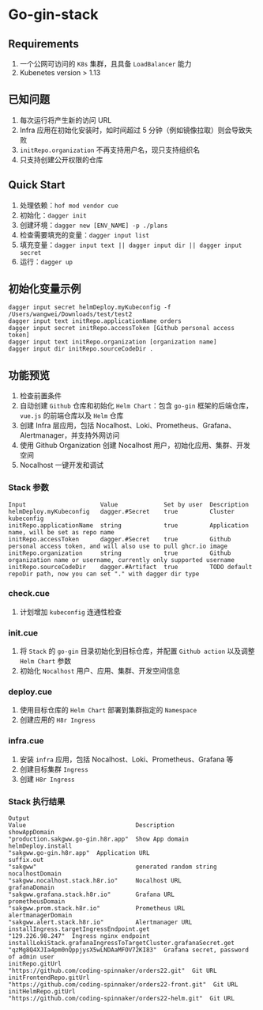 # Go-gin-stack

## Requirements
1. 一个公网可访问的 `K8s` 集群，且具备 `LoadBalancer` 能力
2. Kubenetes version > 1.13

## 已知问题
1. 每次运行将产生新的访问 URL
2. Infra 应用在初始化安装时，如时间超过 5 分钟（例如镜像拉取）则会导致失败
3. `initRepo.organization` 不再支持用户名，现只支持组织名
4. 只支持创建公开权限的仓库

## Quick Start

1. 处理依赖：`hof mod vendor cue`
2. 初始化：`dagger init`
3. 创建环境：`dagger new [ENV_NAME] -p ./plans`
4. 检查需要填充的变量：`dagger input list`
5. 填充变量：`dagger input text || dagger input dir || dagger input secret`
6. 运行：`dagger up`

## 初始化变量示例
```
dagger input secret helmDeploy.myKubeconfig -f /Users/wangwei/Downloads/test/test2
dagger input text initRepo.applicationName orders
dagger input secret initRepo.accessToken [Github personal access token]
dagger input text initRepo.organization [organization name]
dagger input dir initRepo.sourceCodeDir .
```

## 功能预览

1. 检查前置条件
2. 自动创建 `Github` 仓库和初始化 `Helm Chart`：包含 `go-gin` 框架的后端仓库，`vue.js` 的前端仓库以及 `Helm` 仓库
3. 创建 Infra 层应用，包括 Nocalhost、Loki、Prometheus、Grafana、Alertmanager，并支持外网访问
4. 使用 Github Organization 创建 Nocalhost 用户，初始化应用、集群、开发空间
5. Nocalhost 一键开发和调试

### Stack 参数
```
Input                     Value             Set by user  Description
helmDeploy.myKubeconfig   dagger.#Secret    true         Cluster kubeconfig
initRepo.applicationName  string            true         Application name, will be set as repo name
initRepo.accessToken      dagger.#Secret    true         Github personal access token, and will also use to pull ghcr.io image
initRepo.organization     string            true         Github organization name or username, currently only supported username
initRepo.sourceCodeDir    dagger.#Artifact  true         TODO default repoDir path, now you can set "." with dagger dir type
```

### check.cue
1. 计划增加 `kubeconfig` 连通性检查

### init.cue
1. 将 `Stack` 的 `go-gin` 目录初始化到目标仓库，并配置 `Github action` 以及调整 `Helm Chart` 参数
2. 初始化 `Nocalhost` 用户、应用、集群、开发空间信息

### deploy.cue
1. 使用目标仓库的 `Helm Chart` 部署到集群指定的 `Namespace`
2. 创建应用的 `H8r Ingress`

### infra.cue
1. 安装 `infra` 应用，包括 Nocalhost、Loki、Prometheus、Grafana 等
2. 创建目标集群 `Ingress`
3. 创建 `H8r Ingress`

### Stack 执行结果

```
Output                                                            Value                               Description
showAppDomain                                                     "production.sakgww.go-gin.h8r.app"  Show App domain
helmDeploy.install                                                "sakgww.go-gin.h8r.app"  Application URL
suffix.out                                                        "sakgww"                            generated random string
nocalhostDomain                                                   "sakgww.nocalhost.stack.h8r.io"     Nocalhost URL
grafanaDomain                                                     "sakgww.grafana.stack.h8r.io"       Grafana URL
prometheusDomain                                                  "sakgww.prom.stack.h8r.io"          Prometheus URL
alertmanagerDomain                                                "sakgww.alert.stack.h8r.io"         Alertmanager URL
installIngress.targetIngressEndpoint.get                          "129.226.98.247"  Ingress nginx endpoint
installLokiStack.grafanaIngressToTargetCluster.grafanaSecret.get  "qzMg8Q4XJIa4pm0nQppjysX5wLNDAaMFOV72KI83"  Grafana secret, password of admin user
initRepo.gitUrl                                                   "https://github.com/coding-spinnaker/orders22.git"  Git URL
initFrontendRepo.gitUrl                                           "https://github.com/coding-spinnaker/orders22-front.git"  Git URL
initHelmRepo.gitUrl                                               "https://github.com/coding-spinnaker/orders22-helm.git"  Git URL
```
